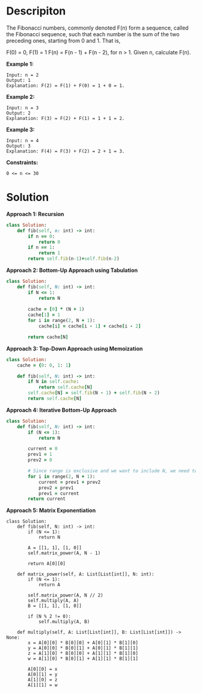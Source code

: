 # Descripiton
The Fibonacci numbers, commonly denoted F(n) form a sequence, called the Fibonacci sequence, such that each number is the sum of the two preceding ones, starting from 0 and 1. That is,

F(0) = 0, F(1) = 1
F(n) = F(n - 1) + F(n - 2), for n > 1.
Given n, calculate F(n).

**Example 1:**
```
Input: n = 2
Output: 1
Explanation: F(2) = F(1) + F(0) = 1 + 0 = 1.
```
**Example 2:**
```
Input: n = 3
Output: 2
Explanation: F(3) = F(2) + F(1) = 1 + 1 = 2.
```
**Example 3:**
```
Input: n = 4
Output: 3
Explanation: F(4) = F(3) + F(2) = 2 + 1 = 3.
```
**Constraints:**
```
0 <= n <= 30
```
# Solution
**Approach 1: Recursion**
```ruby
class Solution:
    def fib(self, n: int) -> int:
        if n == 0:
            return 0
        if n == 1:
            return 1
        return self.fib(n-1)+self.fib(n-2)
```
**Approach 2: Bottom-Up Approach using Tabulation**
```ruby
class Solution:
    def fib(self, N: int) -> int:
        if N <= 1:
            return N
        
        cache = [0] * (N + 1)
        cache[1] = 1
        for i in range(2, N + 1):
            cache[i] = cache[i - 1] + cache[i - 2]

        return cache[N]
```
**Approach 3: Top-Down Approach using Memoization**
```ruby
class Solution:
    cache = {0: 0, 1: 1}

    def fib(self, N: int) -> int:
        if N in self.cache:
            return self.cache[N]
        self.cache[N] = self.fib(N - 1) + self.fib(N - 2)
        return self.cache[N]
```
**Approach 4: Iterative Bottom-Up Approach**
```ruby
class Solution:
    def fib(self, N: int) -> int:
        if (N <= 1):
            return N

        current = 0
        prev1 = 1
        prev2 = 0

        # Since range is exclusive and we want to include N, we need to put N+1.
        for i in range(2, N + 1):
            current = prev1 + prev2
            prev2 = prev1
            prev1 = current
        return current
```
**Approach 5: Matrix Exponentiation**
```
class Solution:
    def fib(self, N: int) -> int:
        if (N <= 1):
            return N

        A = [[1, 1], [1, 0]]
        self.matrix_power(A, N - 1)

        return A[0][0]

    def matrix_power(self, A: List[List[int]], N: int):
        if (N <= 1):
            return A

        self.matrix_power(A, N // 2)
        self.multiply(A, A)
        B = [[1, 1], [1, 0]]

        if (N % 2 != 0):
            self.multiply(A, B)

    def multiply(self, A: List[List[int]], B: List[List[int]]) -> None:
        x = A[0][0] * B[0][0] + A[0][1] * B[1][0]
        y = A[0][0] * B[0][1] + A[0][1] * B[1][1]
        z = A[1][0] * B[0][0] + A[1][1] * B[1][0]
        w = A[1][0] * B[0][1] + A[1][1] * B[1][1]

        A[0][0] = x
        A[0][1] = y
        A[1][0] = z
        A[1][1] = w
```
